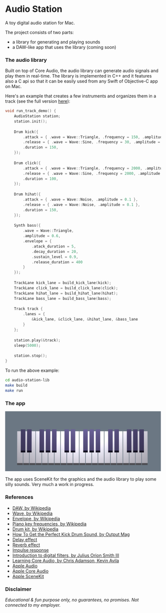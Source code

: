 # Audio Station

A toy digital audio station for Mac.

The project consists of two parts:
- a library for generating and playing sounds
- a DAW-like app that uses the library (coming soon)


### The audio library

Built on top of Core Audio, the audio library can generate audio signals and play them in real-time. The library is implemented in C++ and it features also a C api so that it can be easily used from any Swift of Objective-C app on Mac.

Here's an example that creates a few instruments and organizes them in a track (see the full version [here](audio-station-lib/test/main.cpp)):
```cpp
void run_track_demo() {
    AudioStation station;
    station.init();

    Drum kick({
        .attack = { .wave = Wave::Triangle, .frequency = 150, .amplitude = 0.3 },
        .release = { .wave = Wave::Sine, .frequency = 30, .amplitude = 1.0 },
        .duration = 150,
    });

    Drum click({
        .attack = { .wave = Wave::Triangle, .frequency = 2000, .amplitude = 0.2 },
        .release = { .wave = Wave::Sine, .frequency = 2000, .amplitude = 0.1 },
        .duration = 100,
    });

    Drum hihat({
        .attack = { .wave = Wave::Noise, .amplitude = 0.1 },
        .release = { .wave = Wave::Noise, .amplitude = 0.1 },
        .duration = 150,
    });

    Synth bass({
        .wave = Wave::Triangle,
        .amplitude = 0.6,
        .envelope = {
            .atack_duration = 5, 
            .decay_duration = 20, 
            .sustain_level = 0.9, 
            .release_duration = 400
        }
    });

    TrackLane kick_lane = build_kick_lane(kick);
    TrackLane click_lane = build_click_lane(click);
    TrackLane hihat_lane = build_hihat_lane(hihat);
    TrackLane bass_lane = build_bass_lane(bass);

    Track track { 
        .lanes = { 
            &kick_lane, &click_lane, &hihat_lane, &bass_lane
        }
    };

    station.play(&track);
    sleep(5000);

    station.stop();
}
```

To run the above example:
```bash
cd audio-station-lib
make build
make run
```


### The app

<img src="screenshot.png" width="800"/>

The app uses SceneKit for the graphics and the audio library to play some silly sounds. Very much a work in progress.


### References

- [DAW, by Wikipedia](https://en.wikipedia.org/wiki/Digital_audio_workstation)
- [Wave, by Wikipedia](https://en.wikipedia.org/wiki/wave)
- [Envelope, by Wikipedia](https://en.wikipedia.org/wiki/Envelope_(music))
- [Piano key frequencies, by Wikipedia](https://en.wikipedia.org/wiki/Piano_key_frequencies)
- [Drum kit, by Wikipedia](https://en.wikipedia.org/wiki/Drum_kit)
- [How To Get the Perfect Kick Drum Sound, by Output Mag](https://output.com/blog/get-perfect-kick-drum)
- [Delay effect](https://en.wikipedia.org/wiki/Delay_(audio_effect))
- [Reverb effect](https://en.wikipedia.org/wiki/Reverb_effect)
- [Impulse response](https://en.wikipedia.org/wiki/Impulse_response)
- [Introduction to digital filters, by Julius Orion Smith III](https://ccrma.stanford.edu/~jos/filters/)
- [Learning Core Audio, by Chris Adamson, Kevin Avila](https://www.oreilly.com/library/view/learning-core-audio/9780321636973/)
- [Apple Audio](https://developer.apple.com/audio/)
- [Apple Core Audio](https://developer.apple.com/library/archive/documentation/MusicAudio/Conceptual/CoreAudioOverview)
- [Apple SceneKit](https://developer.apple.com/documentation/scenekit)


### Disclaimer

_Educational & fun purpose only, no guarantees, no promises. Not connected to my employer._
